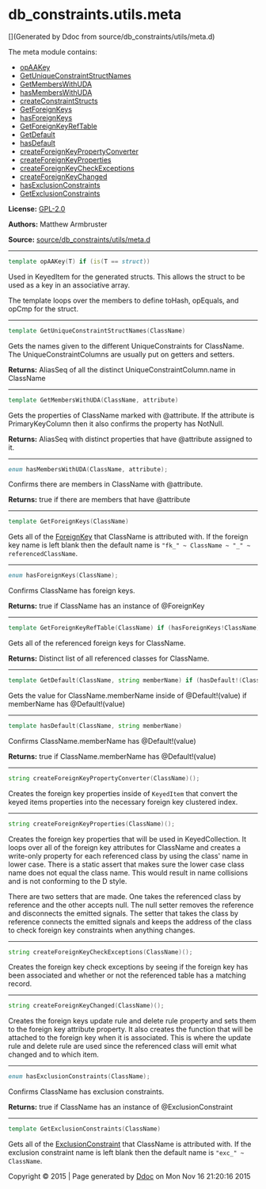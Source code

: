 # db_constraints.utils.meta

[](Generated by Ddoc from source/db_constraints/utils/meta.d)

The meta module contains:
  + [opAAKey](#opAAKey)
  + [GetUniqueConstraintStructNames](#GetUniqueConstraintStructNames)
  + [GetMembersWithUDA](#GetMembersWithUDA)
  + [hasMembersWithUDA](#hasMembersWithUDA)
  + [createConstraintStructs](#createConstraintStructs)
  + [GetForeignKeys](#GetForeignKeys)
  + [hasForeignKeys](#hasForeignKeys)
  + [GetForeignKeyRefTable](#GetForeignKeyRefTable)
  + [GetDefault](#GetDefault)
  + [hasDefault](#hasDefault)
  + [createForeignKeyPropertyConverter](#createForeignKeyPropertyConverter)
  + [createForeignKeyProperties](#createForeignKeyProperties)
  + [createForeignKeyCheckExceptions](#createForeignKeyCheckExceptions)
  + [createForeignKeyChanged](#createForeignKeyChanged)
  + [hasExclusionConstraints](#hasExclusionConstraints)
  + [GetExclusionConstraints](#GetExclusionConstraints)

**License:**
[GPL-2.0](https://github.com/marmy28/db_constraints/blob/master/LICENSE)


**Authors:**
Matthew Armbruster


**Source:** [source/db_constraints/utils/meta.d](https://github.com/marmy28/db_constraints/tree/master/source/db_constraints/utils/meta.d)



***
<a name="opAAKey" href="#opAAKey"></a>
```d
template opAAKey(T) if (is(T == struct))
```

Used in KeyedItem for the generated structs.
This allows the struct to be used as a key
in an associative array.


The template loops over the members to define
toHash, opEquals, and opCmp for the struct.


***
<a name="GetUniqueConstraintStructNames" href="#GetUniqueConstraintStructNames"></a>
```d
template GetUniqueConstraintStructNames(ClassName)
```

Gets the names given to the different UniqueConstraints for ClassName.
The UniqueConstraintColumns are usually put on getters and setters.

**Returns:**
AliasSeq of all the distinct UniqueConstraintColumn.name in ClassName


***
<a name="GetMembersWithUDA" href="#GetMembersWithUDA"></a>
```d
template GetMembersWithUDA(ClassName, attribute)
```

Gets the properties of ClassName marked with @attribute. If the
attribute is PrimaryKeyColumn then it also confirms the property has
NotNull.

**Returns:**
AliasSeq with distinct properties that have @attribute assigned to it.


***
<a name="hasMembersWithUDA" href="#hasMembersWithUDA"></a>
```d
enum hasMembersWithUDA(ClassName, attribute);

```

Confirms there are members in ClassName with @attribute.

**Returns:**
true if there are members that have @attribute


***
<a name="GetForeignKeys" href="#GetForeignKeys"></a>
```d
template GetForeignKeys(ClassName)
```

Gets all of the [ForeignKey](https://github.com/marmy28/db_constraints/wiki/constraints#ForeignKey) that ClassName is attributed with. If
the foreign key name is left blank then the default name is `"fk_" ~ ClassName ~ "_" ~ referencedClassName`.


***
<a name="hasForeignKeys" href="#hasForeignKeys"></a>
```d
enum hasForeignKeys(ClassName);

```

Confirms ClassName has foreign keys.

**Returns:**
true if ClassName has an instance of @ForeignKey


***
<a name="GetForeignKeyRefTable" href="#GetForeignKeyRefTable"></a>
```d
template GetForeignKeyRefTable(ClassName) if (hasForeignKeys!ClassName)
```

Gets all of the referenced foreign keys for ClassName.

**Returns:**
Distinct list of all referenced classes for ClassName.


***
<a name="GetDefault" href="#GetDefault"></a>
```d
template GetDefault(ClassName, string memberName) if (hasDefault!(ClassName, memberName))
```

Gets the value for ClassName.memberName inside of @Default!(value) if memberName has @Default!(value)


***
<a name="hasDefault" href="#hasDefault"></a>
```d
template hasDefault(ClassName, string memberName)
```

Confirms ClassName.memberName has @Default!(value)

**Returns:**
true if ClassName.memberName has @Default!(value)


***
<a name="createForeignKeyPropertyConverter" href="#createForeignKeyPropertyConverter"></a>
```d
string createForeignKeyPropertyConverter(ClassName)();

```

Creates the foreign key properties inside of `KeyedItem`
that convert the keyed items properties into the necessary
foreign key clustered index.


***
<a name="createForeignKeyProperties" href="#createForeignKeyProperties"></a>
```d
string createForeignKeyProperties(ClassName)();

```

Creates the foreign key properties that will be used in KeyedCollection.
It loops over all of the foreign key attributes for ClassName and creates
a write-only property for each referenced class by using the class' name
in lower case. There is a static assert that makes sure the lower case
class name does not equal the class name. This would result in name
collisions and is not conforming to the D style.


There are two setters that are made. One takes the referenced class
by reference and the other accepts null. The null setter removes the
reference and disconnects the emitted signals. The setter that takes
the class by reference connects the emitted signals and keeps the
address of the class to check foreign key constraints when anything
changes.


***
<a name="createForeignKeyCheckExceptions" href="#createForeignKeyCheckExceptions"></a>
```d
string createForeignKeyCheckExceptions(ClassName)();

```

Creates the foreign key check exceptions by seeing if the foreign key has been associated and
whether or not the referenced table has a matching record.


***
<a name="createForeignKeyChanged" href="#createForeignKeyChanged"></a>
```d
string createForeignKeyChanged(ClassName)();

```

Creates the foreign keys update rule and delete rule property and sets them to the foreign key attribute property.
It also creates the function that will be attached to the foreign key when it is associated. This is where
the update rule and delete rule are used since the referenced class will emit what changed and to which item.


***
<a name="hasExclusionConstraints" href="#hasExclusionConstraints"></a>
```d
enum hasExclusionConstraints(ClassName);

```

Confirms ClassName has exclusion constraints.

**Returns:**
true if ClassName has an instance of @ExclusionConstraint


***
<a name="GetExclusionConstraints" href="#GetExclusionConstraints"></a>
```d
template GetExclusionConstraints(ClassName)
```

Gets all of the [ExclusionConstraint](https://github.com/marmy28/db_constraints/wiki/constraints#ExclusionConstraint) that ClassName is attributed with. If
the exclusion constraint name is left blank then the default name is `"exc_" ~ ClassName`.




Copyright :copyright: 2015 | Page generated by [Ddoc](http://dlang.org/ddoc.html) on Mon Nov 16 21:20:16 2015

